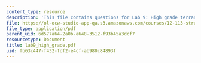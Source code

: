 ```yaml
---
content_type: resource
description: 'This file contains questions for Lab 9: High grade terranes.'
file: https://ol-ocw-studio-app-qa.s3.amazonaws.com/courses/12-113-structural-geology-fall-2005/fb63c447f432fdf2e4cfab980c84893f_lab9_high_grade.pdf
file_type: application/pdf
parent_uid: 6d577a64-2a0b-a648-3512-f93b45a3dcf7
resourcetype: Document
title: lab9_high_grade.pdf
uid: fb63c447-f432-fdf2-e4cf-ab980c84893f
---
```


